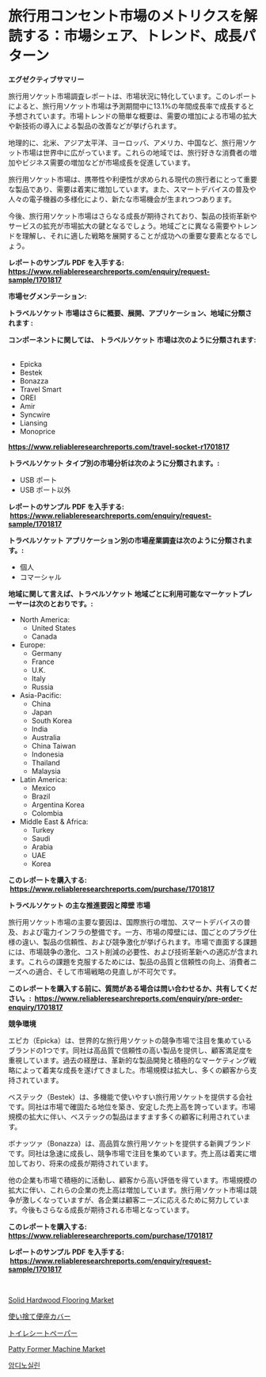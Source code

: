 <p><h1>旅行用コンセント市場のメトリクスを解読する：市場シェア、トレンド、成長パターン</h1></p><p><strong>エグゼクティブサマリー</strong></p>
<p><p>旅行用ソケット市場調査レポートは、市場状況に特化しています。このレポートによると、旅行用ソケット市場は予測期間中に13.1%の年間成長率で成長すると予想されています。市場トレンドの簡単な概要は、需要の増加による市場の拡大や新技術の導入による製品の改善などが挙げられます。</p><p>地理的に、北米、アジア太平洋、ヨーロッパ、アメリカ、中国など、旅行用ソケット市場は世界中に広がっています。これらの地域では、旅行好きな消費者の増加やビジネス需要の増加などが市場成長を促進しています。</p><p>旅行用ソケット市場は、携帯性や利便性が求められる現代の旅行者にとって重要な製品であり、需要は着実に増加しています。また、スマートデバイスの普及や人々の電子機器の多様化により、新たな市場機会が生まれつつあります。</p><p>今後、旅行用ソケット市場はさらなる成長が期待されており、製品の技術革新やサービスの拡充が市場拡大の鍵となるでしょう。地域ごとに異なる需要やトレンドを理解し、それに適した戦略を展開することが成功への重要な要素となるでしょう。</p></p>
<p><strong>レポートのサンプル PDF を入手する: <a href="https://www.reliableresearchreports.com/enquiry/request-sample/1701817">https://www.reliableresearchreports.com/enquiry/request-sample/1701817</a></strong></p>
<p><strong>市場セグメンテーション:</strong></p>
<p><strong> トラベルソケット 市場はさらに概要、展開、アプリケーション、地域に分類されます :</strong></p>
<p><strong>コンポーネントに関しては、 トラベルソケット 市場は次のように分類されます: &nbsp;</strong></p>
<p><ul><li>Epicka</li><li>Bestek</li><li>Bonazza</li><li>Travel Smart</li><li>OREI</li><li>Amir</li><li>Syncwire</li><li>Liansing</li><li>Monoprice</li></ul></p>
<p><strong><a href="https://www.reliableresearchreports.com/travel-socket-r1701817">https://www.reliableresearchreports.com/travel-socket-r1701817</a></strong></p>
<p><strong> トラベルソケット タイプ別の市場分析は次のように分類されます。:</strong></p>
<p><ul><li>USB ポート</li><li>USB ポート以外</li></ul></p>
<p><strong>レポートのサンプル PDF を入手する: &nbsp;<a href="https://www.reliableresearchreports.com/enquiry/request-sample/1701817">https://www.reliableresearchreports.com/enquiry/request-sample/1701817</a></strong></p>
<p><strong> トラベルソケット アプリケーション別の市場産業調査は次のように分類されます。:</strong></p>
<p><ul><li>個人</li><li>コマーシャル</li></ul></p>
<p><strong>地域に関して言えば、トラベルソケット 地域ごとに利用可能なマーケットプレーヤーは次のとおりです。:</strong></p>
<p><ul>
    <li>
        North America:
        <ul>
            <li>United States</li>
            <li>Canada</li>
        </ul>
    </li>
    <li>
        Europe:
        <ul>
            <li>Germany</li>
            <li>France</li>
            <li>U.K.</li>
            <li>Italy</li>
            <li>Russia</li>
        </ul>
    </li>
    <li>
        Asia-Pacific:
        <ul>
            <li>China</li>
            <li>Japan</li>
            <li>South Korea</li>
            <li>India</li>
            <li>Australia</li>
            <li>China Taiwan</li>
            <li>Indonesia</li>
            <li>Thailand</li>
            <li>Malaysia</li>
        </ul>
    </li>
    <li>
        Latin America:
        <ul>
            <li>Mexico</li>
            <li>Brazil</li>
            <li>Argentina Korea</li>
            <li>Colombia</li>
        </ul>
    </li>
    <li>
        Middle East & Africa:
        <ul>
            <li>Turkey</li>
            <li>Saudi</li>
            <li>Arabia</li>
            <li>UAE</li>
            <li>Korea</li>
        </ul>
    </li>
    </ul></p>
<p><strong>このレポートを購入する: &nbsp;<a href="https://www.reliableresearchreports.com/purchase/1701817">https://www.reliableresearchreports.com/purchase/1701817</a></strong></p>
<p><strong>トラベルソケット の主な推進要因と障壁 市場</strong></p>
<p><p>旅行用ソケット市場の主要な要因は、国際旅行の増加、スマートデバイスの普及、および電力インフラの整備です。一方、市場の障壁には、国ごとのプラグ仕様の違い、製品の信頼性、および競争激化が挙げられます。市場で直面する課題には、市場競争の激化、コスト削減の必要性、および技術革新への適応が含まれます。これらの課題を克服するためには、製品の品質と信頼性の向上、消費者ニーズへの適合、そして市場戦略の見直しが不可欠です。</p></p>
<p><strong>このレポートを購入する前に、質問がある場合は問い合わせるか、共有してください。:&nbsp; <a href="https://www.reliableresearchreports.com/enquiry/pre-order-enquiry/1701817">https://www.reliableresearchreports.com/enquiry/pre-order-enquiry/1701817</a></strong></p>
<p><strong>競争環境</strong></p>
<p><p>エピカ（Epicka）は、世界的な旅行用ソケットの競争市場で注目を集めているブランドの1つです。同社は高品質で信頼性の高い製品を提供し、顧客満足度を重視しています。過去の経歴は、革新的な製品開発と積極的なマーケティング戦略によって着実な成長を遂げてきました。市場規模は拡大し、多くの顧客から支持されています。</p><p>ベステック（Bestek）は、多機能で使いやすい旅行用ソケットを提供する会社です。同社は市場で確固たる地位を築き、安定した売上高を誇っています。市場規模の拡大に伴い、ベステックの製品はますます多くの顧客に利用されています。</p><p>ボナッツァ（Bonazza）は、高品質な旅行用ソケットを提供する新興ブランドです。同社は急速に成長し、競争市場で注目を集めています。売上高は着実に増加しており、将来の成長が期待されています。</p><p>他の企業も市場で積極的に活動し、顧客から高い評価を得ています。市場規模の拡大に伴い、これらの企業の売上高は増加しています。旅行用ソケット市場は競争が激しくなっていますが、各企業は顧客ニーズに応えるために努力しています。今後もさらなる成長が期待される市場となっています。</p></p>
<p><strong>このレポートを購入する: &nbsp; <a href="https://www.reliableresearchreports.com/purchase/1701817">https://www.reliableresearchreports.com/purchase/1701817</a></strong></p>
<p><strong>レポートのサンプル PDF を入手する: &nbsp;<a href="https://www.reliableresearchreports.com/enquiry/request-sample/1701817">https://www.reliableresearchreports.com/enquiry/request-sample/1701817</a></strong><strong></strong></p>
<p>&nbsp;</p>
<p><p><a href="https://issuu.com/reportprime-2/docs/solid-hardwood-flooring-market-size-2030.pptx">Solid Hardwood Flooring Market</a></p><p><a href="https://github.com/dandier2003/Market-Research-Report-List-1/blob/main/583909921951.md">使い捨て便座カバー</a></p><p><a href="https://github.com/sghwr779811674/Market-Research-Report-List-1/blob/main/595403421950.md">トイレシートペーパー</a></p><p><a href="https://github.com/dringals/Market-Research-Report-List-3/blob/main/patty-former-machine-market.md">Patty Former Machine Market</a></p><p><a href="https://github.com/OwenHamiytll568745/Market-Research-Report-List-1/blob/main/854212520162.md">암디노실린</a></p></p>